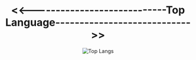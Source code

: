 <center><h1><<----------------------------Top Language---------------------------->></h1></center>
<center>
  <img src="https://github-readme-stats.vercel.app/api/top-langs/?username=1337DaKL&layout=donut&theme=radical&title_color=EB0029&text_color=87C647" alt="Top Langs">
</center>
